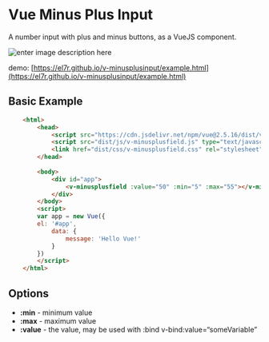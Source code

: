 
# Vue Minus Plus Input
A number input with plus and minus buttons, as a VueJS component.

![enter image description here](https://raw.githubusercontent.com/el7r/v-minusplusinput/master/media/demo.jpg)

demo:  [https://el7r.github.io/v-minusplusinput/example.html](https://el7r.github.io/v-minusplusinput/example.html)


## Basic Example
```html
    <html>
        <head>
            <script src="https://cdn.jsdelivr.net/npm/vue@2.5.16/dist/vue.js"></script>
            <script src="dist/js/v-minusplusfield.js" type="text/javascript"></script>
            <link href="dist/css/v-minusplusfield.css" rel="stylesheet" />
        </head>
    
        <body>
            <div id="app">
                <v-minusplusfield :value="50" :min="5" :max="55"></v-minusplusfield>
            </div>
        </body>
        <script>
        var app = new Vue({
        el: '#app',
            data: {
                message: 'Hello Vue!'
            }
        })
        </script>
    </html>
```

## Options
 - **:min** - minimum value
 - **:max** - maximum value
 - **:value** - the value, may be used with :bind v-bind:value=“someVariable”
